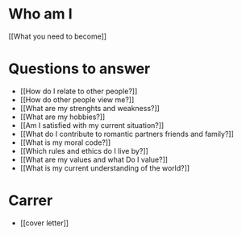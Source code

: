 # Who am I

[[What you need to become]]

# Questions to answer
* [[How do I relate to other people?]]
* [[How do other people view me?]]
* [[What are my strenghts and weakness?]]
* [[What are my hobbies?]]
* [[Am I satisfied with my current situation?]]
* [[What do I contribute to romantic partners friends and family?]]
* [[What is my moral code?]]
* [[Which rules and ethics do I live by?]]
* [[What are my values and what Do I value?]]
* [[What is my current understanding of the world?]]

# Carrer
* [[cover letter]]